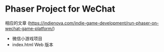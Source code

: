 # Phaser Project for WeChat

相应的文章 (https://indienova.com/indie-game-development/run-phaser-on-wechat-game-platform/)

- 微信小游戏项目
- index.html Web 版本
